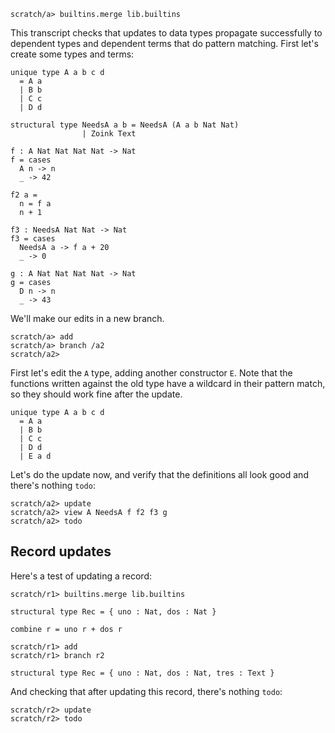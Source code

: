 ``` ucm :hide
scratch/a> builtins.merge lib.builtins
```

This transcript checks that updates to data types propagate successfully to dependent types and dependent terms that do pattern matching. First let's create some types and terms:

``` unison :hide
unique type A a b c d
  = A a
  | B b
  | C c
  | D d

structural type NeedsA a b = NeedsA (A a b Nat Nat)
                | Zoink Text

f : A Nat Nat Nat Nat -> Nat
f = cases
  A n -> n
  _ -> 42

f2 a =
  n = f a
  n + 1

f3 : NeedsA Nat Nat -> Nat
f3 = cases
  NeedsA a -> f a + 20
  _ -> 0

g : A Nat Nat Nat Nat -> Nat
g = cases
  D n -> n
  _ -> 43
```

We'll make our edits in a new branch.

``` ucm
scratch/a> add
scratch/a> branch /a2
scratch/a2>
```

First let's edit the `A` type, adding another constructor `E`. Note that the functions written against the old type have a wildcard in their pattern match, so they should work fine after the update.

``` unison :hide
unique type A a b c d
  = A a
  | B b
  | C c
  | D d
  | E a d
```

Let's do the update now, and verify that the definitions all look good and there's nothing `todo`:

``` ucm
scratch/a2> update
scratch/a2> view A NeedsA f f2 f3 g
scratch/a2> todo
```

## Record updates

Here's a test of updating a record:

``` ucm :hide
scratch/r1> builtins.merge lib.builtins
```


``` unison
structural type Rec = { uno : Nat, dos : Nat }

combine r = uno r + dos r
```

``` ucm
scratch/r1> add
scratch/r1> branch r2
```

``` unison
structural type Rec = { uno : Nat, dos : Nat, tres : Text }
```

And checking that after updating this record, there's nothing `todo`:

``` ucm
scratch/r2> update
scratch/r2> todo
```
